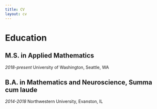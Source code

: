```yaml
---
title: CV
layout: cv
---
```


# Education

## M.S. in Applied Mathematics
*2018-present* University of Washington, Seattle, WA

## B.A. in Mathematics and Neuroscience, Summa cum laude
*2014-2018* Northwestern University, Evanston, IL
